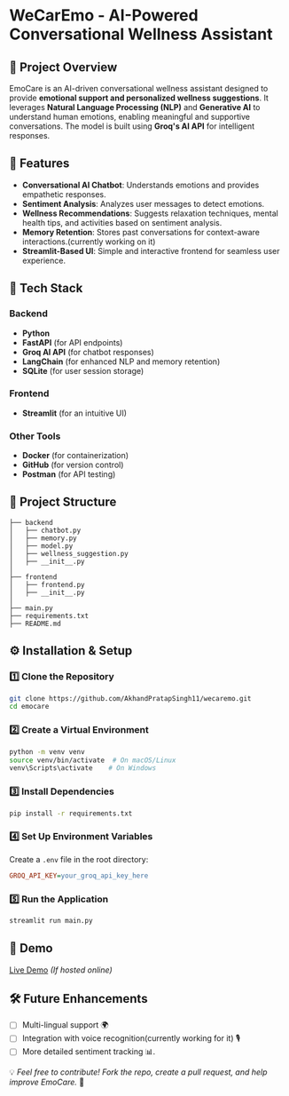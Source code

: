 # WeCarEmo - AI-Powered Conversational Wellness Assistant

## 📌 Project Overview
EmoCare is an AI-driven conversational wellness assistant designed to provide **emotional support and personalized wellness suggestions**. It leverages **Natural Language Processing (NLP)** and **Generative AI** to understand human emotions, enabling meaningful and supportive conversations. The model is built using **Groq's AI API** for intelligent responses.

## 🌟 Features
- **Conversational AI Chatbot**: Understands emotions and provides empathetic responses.
- **Sentiment Analysis**: Analyzes user messages to detect emotions.
- **Wellness Recommendations**: Suggests relaxation techniques, mental health tips, and activities based on sentiment analysis.
- **Memory Retention**: Stores past conversations for context-aware interactions.(currently working on it)
- **Streamlit-Based UI**: Simple and interactive frontend for seamless user experience.

## 🚀 Tech Stack
### **Backend**
- **Python**
- **FastAPI** (for API endpoints)
- **Groq AI API** (for chatbot responses)
- **LangChain** (for enhanced NLP and memory retention)
- **SQLite** (for user session storage)

### **Frontend**
- **Streamlit** (for an intuitive UI)

### **Other Tools**
- **Docker** (for containerization)
- **GitHub** (for version control)
- **Postman** (for API testing)

## 📂 Project Structure
```
├── backend
│   ├── chatbot.py
│   ├── memory.py
│   ├── model.py
│   ├── wellness_suggestion.py
│   ├── __init__.py
│
├── frontend
│   ├── frontend.py
│   ├── __init__.py
│
├── main.py
├── requirements.txt
├── README.md
```

## ⚙️ Installation & Setup
### 1️⃣ **Clone the Repository**
```bash
git clone https://github.com/AkhandPratapSingh11/wecaremo.git
cd emocare
```

### 2️⃣ **Create a Virtual Environment**
```bash
python -m venv venv
source venv/bin/activate  # On macOS/Linux
venv\Scripts\activate    # On Windows
```

### 3️⃣ **Install Dependencies**
```bash
pip install -r requirements.txt
```

### 4️⃣ **Set Up Environment Variables**
Create a `.env` file in the root directory:
```ini
GROQ_API_KEY=your_groq_api_key_here
```

### 5️⃣ **Run the Application**
```bash
streamlit run main.py
```

## 🔗 Demo
[Live Demo](#) *(If hosted online)*

## 🛠️ Future Enhancements
- [ ] Multi-lingual support 🌍
- [ ] Integration with voice recognition(currently working for it) 🎙️
- [ ] More detailed sentiment tracking 📊.

💡 *Feel free to contribute! Fork the repo, create a pull request, and help improve EmoCare.* 🚀

